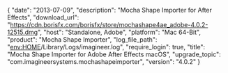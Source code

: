 {
   "date": "2013-07-09",
   "description": "Mocha Shape Importer for After Effects",
   "download_url": "https://cdn.borisfx.com/borisfx/store/mochashape4ae_adobe-4.0.2-12515.dmg",
  "host": "Standalone, Adobe",
   "platform": "Mac 64-Bit",
   "product": "Mocha Shape Importer",
   "log_file_path": "<env:HOME>/Library/Logs/imagineer.log",
   "require_login": true,
   "title": "Mocha Shape Importer for Adobe After Effects macOS",
   "upgrade_topic": "com.imagineersystems.mochashapeimporter",
   "version": "4.0.2"
}
